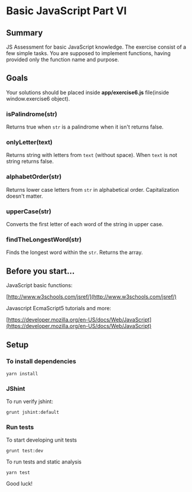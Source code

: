 # Basic JavaScript Part VI

## Summary

JS Assessment for basic JavaScript knowledge. The exercise consist of a few simple tasks. You are supposed to implement functions, having provided only the function name and purpose.

## Goals

Your solutions should be placed inside **app/exercise6.js** file(inside window.exercise6 object).

### isPalindrome(str)

Returns true when `str` is a palindrome when it isn't returns false.

### onlyLetter(text)

Returns string with letters from `text` (without space). When `text` is not string returns false. 

### alphabetOrder(str)

Returns lower case letters from `str` in alphabetical order. Capitalization doesn't matter.

### upperCase(str)

Converts the first letter of each word of the string in upper case.

### findTheLongestWord(str)

Finds the longest word within the `str`. Returns the array.

## Before you start...

JavaScript basic functions: 

[http://www.w3schools.com/jsref/](http://www.w3schools.com/jsref/)
    
Javascript EcmaScript5 tutorials and more: 

[https://developer.mozilla.org/en-US/docs/Web/JavaScript](https://developer.mozilla.org/en-US/docs/Web/JavaScript)

## Setup

### To install dependencies

    yarn install

### JShint

To run verify jshint:

    grunt jshint:default

### Run tests

To start developing unit tests

    grunt test:dev
 
To run tests and static analysis

    yarn test

Good luck!
 

